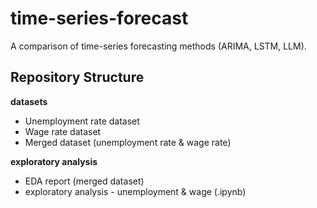 # time-series-forecast
A comparison of time-series forecasting methods (ARIMA, LSTM, LLM). 

## Repository Structure
**datasets**
- Unemployment rate dataset
- Wage rate dataset
- Merged dataset (unemployment rate & wage rate)

**exploratory analysis**
- EDA report (merged dataset)
- exploratory analysis - unemployment & wage (.ipynb)

